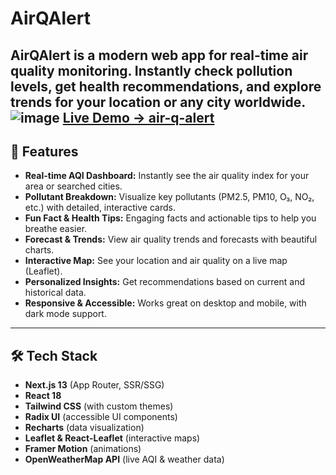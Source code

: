 # AirQAlert



**AirQAlert** is a modern web app for real-time air quality monitoring. Instantly check pollution levels, get health recommendations, and explore trends for your location or any city worldwide.
![image](https://github.com/user-attachments/assets/013607ed-1605-49d4-9372-1f8322c7afb7)
[Live Demo → air-q-alert](https://air-q-alert.vercel.app/)
---

## 🌟 Features
- **Real-time AQI Dashboard:** Instantly see the air quality index for your area or searched cities.
- **Pollutant Breakdown:** Visualize key pollutants (PM2.5, PM10, O₃, NO₂, etc.) with detailed, interactive cards.
- **Fun Fact & Health Tips:** Engaging facts and actionable tips to help you breathe easier.
- **Forecast & Trends:** View air quality trends and forecasts with beautiful charts.
- **Interactive Map:** See your location and air quality on a live map (Leaflet).
- **Personalized Insights:** Get recommendations based on current and historical data.
- **Responsive & Accessible:** Works great on desktop and mobile, with dark mode support.

---

## 🛠 Tech Stack
- **Next.js 13** (App Router, SSR/SSG)
- **React 18**
- **Tailwind CSS** (with custom themes)
- **Radix UI** (accessible UI components)
- **Recharts** (data visualization)
- **Leaflet & React-Leaflet** (interactive maps)
- **Framer Motion** (animations)
- **OpenWeatherMap API** (live AQI & weather data)

